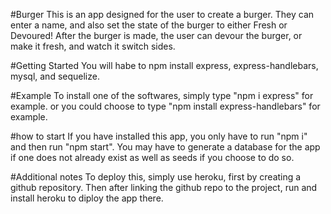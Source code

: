 #Burger
This is an app designed for the user to create a burger. They can enter a name, and also set the state of the burger to either Fresh or Devoured! After the burger is made, the user can devour the burger, or make it fresh, and watch it switch sides.

#Getting Started
You will habe to npm install express, express-handlebars, mysql, and sequelize.

#Example
To install one of the softwares, simply type "npm i express" for example.
or you could choose to type "npm install express-handlebars" for example.

#how to start
If you have installed this app, you only have to run "npm i" and then run "npm start".
You may have to generate a database for the app if one does not already exist as well as seeds if you choose to do so.

#Additional notes
To deploy this, simply use heroku, first by creating a github repository. Then after linking the github repo to the project, run and install heroku to diploy the app there.